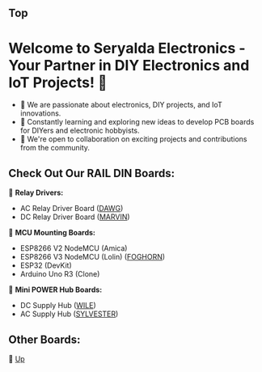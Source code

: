 ## Top
# Welcome to Seryalda Electronics - Your Partner in DIY Electronics and IoT Projects! 👋

- 👀 We are passionate about electronics, DIY projects, and IoT innovations.
- 🌱 Constantly learning and exploring new ideas to develop PCB boards for DIYers and electronic hobbyists.
- 🤝 We're open to collaboration on exciting projects and contributions from the community.

## Check Out Our RAIL DIN Boards:

🔌 **Relay Drivers:** 
  - AC Relay Driver Board ([DAWG](https://github.com/seryalda/dawg))
  - DC Relay Driver Board ([MARVIN](https://github.com/seryalda/marvin))

🌟 **MCU Mounting Boards:**
  - ESP8266 V2 NodeMCU (Amica)
  - ESP8266 V3 NodeMCU (Lolin) ([FOGHORN](https://github.com/seryalda/foghorn))
  - ESP32 (DevKit)
  - Arduino Uno R3 (Clone)

🔋 **Mini POWER Hub Boards:**
  - DC Supply Hub ([WILE](https://github.com/seryalda/wile))
  - AC Supply Hub ([SYLVESTER](https://github.com/seryalda/sylvester))

## Other Boards:

🔗 [Up](#top)

<!--

Accelerometers
Alignment Tools for Electronics
Amplifiers
Amplifiers (Operational, Audio, RF, etc.)
Analog and Digital Sensors
AnalogtoDigital Converters (ADC)
Analog-to-Digital Converters (ADC)
Antennas
Attenuators
Automated Test Equipment (ATE)
Baluns (BalancedUnbalanced Converters)
Baluns (Balanced-Unbalanced Converters)
Batteries
Battery Testers
Biometric Sensors (Fingerprint, Retinal, etc.)
Bipolar Junction Transistors (BJTs)
Cable Testers
Calibrators
Capacitive Sensors
Capacitors
ChargeCoupled Devices (CCD)
Charge-Coupled Devices (CCD)
Circuit Breakers
Circuit Design Software
Circuit Protectors
Circuit Testers
Color Sensors
Comparators
Component Analyzers
Connectors - Interface elements for joining circuits or devices
Contactors
Controllers (Motor Controllers, etc.)
Current Limiters
Current Meters
Current Sensors
Current Transducers
Data Acquisition Systems
Detectors (Signal, Power, etc.)
Digital and Analog Sensors
Digital Display Modules
Digital Signal Processors (DSP)
DigitaltoAnalog Converters (DAC)
Digital-to-Analog Converters (DAC)
Diodes
Electric Actuators
Electric Connectors for Electric Vehicles
Electric Fans
Electric Generators
Electric Heating Elements
Electric Insulators and Conductors
Electric Motors (AC/DC)
Electric Power Converters (AC/DC, DC/DC)
Electric Relays for Smart Home Applications
Electric Solenoids
Electric Vehicle Chargers
Electric Vehicle Charging Stations
Electrical Busbars
Electrical Components:
Electrical Conduits and Raceways
Electrical Contactors
Electrical Distribution Blocks
Electrical Insulators
Electrical Junction Boxes
Electrical Outlets and Switches
Electrical Panels and Distribution Boards
Electrical Safety Testers
Electrical Testing and Measurement Kits
Electrical Wires & Power Cables
Electromagnetic Interference (EMI) Suppressors
Electronic Components for Internet of Things (IoT) Devices
Electronic Workbenches
Electrostatic Discharge (ESD) Protection Equipment
EMI Suppressors
EMI/EMC Test Equipment
Encoders and Sensors for Robotics
Energy Meters
Energy Storage Systems
Environmental Test Chambers
Ferrite Beads
Fiber Optic Components (Transceivers, Connectors)
FieldEffect Transistors (FETs)
Filters (Low-pass, High-pass, Band-pass, Band-stop)
Flow Sensors
Force Sensors
Forcesensitive Resistors (FSR)
Frequency Counters
Frequency Multipliers
Function Generators
Fuses
Gas Detectors (Gas Sensors)
Gas Sensors
GFCIs (Ground Fault Circuit Interrupters)
Ground Fault Circuit Interrupters (GFCIs)
Ground Resistance Testers
Gyroscopes
Hall Effect Sensors
Humidity Sensors
IGBTs (Insulated Gate Bipolar Transistors)
Inductive Components (Including Transformers)
Inductive Sensors
Inductors
Insulation Testers
Integrated Circuits (ICs)
Inverters
IoT Components
IR (Infrared) Sensors
Isolators (Optical, RF, etc.)
Joysticks and Control Panels
Laser Diodes
LCR Meters (Inductance, Capacitance, Resistance)
Level Sensors
Light Emitting Diodes (LEDs)
Light Sensors
Light Sensors (Photodetectors)
Limiters
Load Cells and Strain Gauges
Load Centers
Logic Analyzers
Logic Gates - Building blocks of digital circuits
Logic Gates (AND, OR, NOT, etc.)
Magnetic Sensors
MEMS (MicroElectroMechanical Systems) Devices
MEMS (Micro-Electro-Mechanical Systems) Devices
Microcontrollers
Microphone Arrays
Microprocessors
Microscale and Nanoscale Electronics Components
Mixers
Mixers (Analog and RF)
Modulators/Demodulators
Moisture Sensors
Motion Sensors
Motor Control Devices (Motor Starters, Motor Controllers)
Motor Controllers
Motors
Multimeters
Network Analyzers
Occupancy Sensors
Operational Amplifiers (OpAmps)
Optical Amplifiers
Optical Detectors
Optical Encoders
Optical Filters
Optical Isolators
Optical Modulators/Demodulators
Optical Reflectors
Optical Sensors
Optical Transmitters and Receivers
Optical Waveguides
Optocouplers
osciliscopes
Oscillators
Oscillators (Crystal Oscillators, RC Oscillators, etc.)
Oscilloscopes
Passive Components:
Peltier 
Peltier Devices
Phase Shifters
PhaseLocked Loops (PLLs)
Phase-Locked Loops (PLLs)
Phase-Locked Loops (PLLs) - Control signal timing
Photodiodes
Photoelectric Switches
Phototransistors - Light-sensitive transistors
PID Controllers (ProportionalIntegralDerivative)
PID Controllers (Proportional-Integral-Derivative)
Piezoelectric Actuators
Piezoelectric Devices (Crystals, Resonators)
Position Sensors
Potentiometers
Power Amplifiers
Power Control Devices:
Power Converters (AC/DC, DC/DC)
Power Diodes
Power Distribution Units (PDUs)
Power Factor Correction Devices
Power Management ICs
Power Monitoring Devices
Power MOSFETs
Power Supplies
Power Transistors
power transistors 
Pressure Sensors
Printed Circuit Board (PCB) Assembly Equipment
Printed Circuit Boards (PCBs) - Non-active boards for circuitry connections
Probe Stations
Proximity Sensors
Rectifiers
Regulators
Relays
Resistors
Resonators - Oscillate at specific frequencies
RF Amplifiers
RF Connectors
RF Couplers
RF Filters
RF Switches
Schmitt Triggers
Semiconductor Devices:
Sensors:
Signal Converters
Signal Converters (AnalogtoDigital, DigitaltoAnalog)
Signal Generators
Signal Processing:
Smoke Detectors (Smoke Sensors)
Soft Starters
Solar Cells
Soldering and Desoldering Stations
Solid State Relays (SSR)
Sound Amplifiers
Sound Sensors (Microphones)
Special Purpose Printed Circuit Boards (SPCB)
Spectrum Analyzers
Strain Gauges
Surge Protectors
Surge Suppression Devices
Switches
Switches (including Power Switches)
Switching Controllers
Switching Power Supplies
Temperature Controllers and Sensors
Terminals and Connectors
Thermal Sensors
Thermal Sensors (Thermocouples, RTDs)
Thermistors
thermostats
Thyristors (SCRs, TRIACs)
Tilt Sensors
Touch Sensors
Transformers
Transistors
Transistors (BJTs, FETs)
triacs
Ultrasonic Sensors
Uninterruptible Power Supplies (UPS)
Variable Frequency Drives (VFDs)
Varistors
Vibration Sensors
Voltage Meters
Voltage Regulators
Voltage Sensors
Voltage Stabilizers
Voltage Transducers
Voltage/Current Probes
VoltageControlled Oscillators (VCOs)
Voltage-Controlled Oscillators (VCOs)
Waveform Generators
Waveguides
Wireless Charging Devices
Wires and Cables



-->
